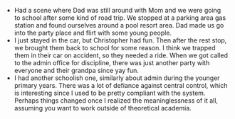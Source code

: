 - Had a scene where Dad was still around with Mom and we were going to school after some kind of road trip. We stopped at a parking area gas station and found ourselves around a pool resort area. Dad made us go into the party place and flirt with some young people.
- I just stayed in the car, but Christopher had fun. Then after the rest stop, we brought them back to school for some reason. I think we trapped them in their car on accident, so they needed a ride. When we got called to the admin office for discipline, there was just another party with everyone and their grandpa since yay fun.
- I had another schoolish one, similarly about admin during the younger primary years. There was a lot of defiance against central control, which is interesting since I used to be pretty compliant with the system. Perhaps things changed once I realized the meaninglessness of it all, assuming you want to work outside of theoretical academia.
